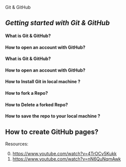 Git & GitHub

## *Getting started with Git & GitHub*

#### What is Git & GitHub?

#### How to open an account with GitHub?

#### What is Git & GitHub?

#### How to open an account with GitHub?

#### How to Install Git in local machine ?

#### How to fork a Repo?

#### How to Delete a forked Repo?

#### How to save the repo to your local machine ?

## How to create GitHub pages?

Resources:

0. https://www.youtube.com/watch?v=4TrOCv5Kukk
1. https://www.youtube.com/watch?v=nN6QuNqmAwk





